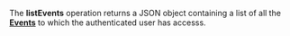 The **listEvents** operation returns a JSON object containing a list of all the [**Events**](#tag/events) to which the authenticated user has accesss.
